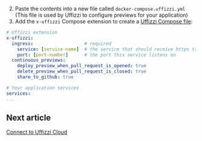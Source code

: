 2. Paste the contents into a new file called `docker-compose.uffizzi.yml`  
(This file is used by Uffizzi to configure previews for your application)   
3. Add the `x-uffizzi` Compose extension to create a [Uffizzi Compose file](references/compose-spec.md):   
``` yaml title="docker-compose.uffizzi.yml"
# Uffizzi extension
x-uffizzi:
  ingress:                   # required
    service: [service-name]  # the service that should receive https traffic
    port: [port-number]      # the port this service listens on
  continuous_previews:
    deploy_preview_when_pull_request_is_opened: true
    delete_preview_when_pull_request_is_closed: true
    share_to_github: true

# Your application services
services:  
...
```

## Next article

[Connect to Uffizzi Cloud](connect-to-uffizzi-cloud.md)